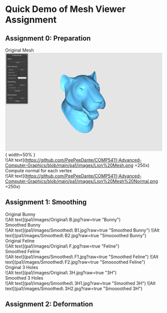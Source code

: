 # Quick Demo of Mesh Viewer Assignment

## Assignment 0: Preparation
Original Mesh </br>
![Alt text](https://github.com/PeePeeDante/COMP5411-Advanced-Computer-Graphics/blob/main/pa1/images/Lion.png){ width=50% } </br>
![Alt text](https://github.com/PeePeeDante/COMP5411-Advanced-Computer-Graphics/blob/main/pa1/images/Lion%20Mesh.png =250x) </br>
Compute normal for each vertex </br>
![Alt text](https://github.com/PeePeeDante/COMP5411-Advanced-Computer-Graphics/blob/main/pa1/images/Lion%20Mesh%20Normal.png =250x) </br>


## Assignment 1: Smoothing
Original Bunny </br>
![Alt text](pa1/images/Original\ B.jpg?raw=true "Bunny") </br>
Smoothed Bunny </br>
![Alt text](pa1/images/Smoothed\ B1.jpg?raw=true "Smoothed Bunny")
![Alt text](pa1/images/Smoothed\ B2.jpg?raw=true "Smoooothed Bunny") </br>
Original Feline </br>
![Alt text](pa1/images/Original\ F.jpg?raw=true "Feline") </br>
Smoothed Feline </br>
![Alt text](pa1/images/Smoothed\ F1.jpg?raw=true "Smoothed Feline")
![Alt text](pa1/images/Smoothed\ F2.jpg?raw=true "Smoooothed Feline") </br>
Original 3 Holes </br>
![Alt text](pa1/images/Original\ 3H.jpg?raw=true "3H") </br>
Smoothed 3 Holes </br>
![Alt text](pa1/images/Smoothed\ 3H1.jpg?raw=true "Smoothed 3H")
![Alt text](pa1/images/Smoothed\ 3H2.jpg?raw=true "Smoooothed 3H") </br>


## Assignment 2: Deformation
